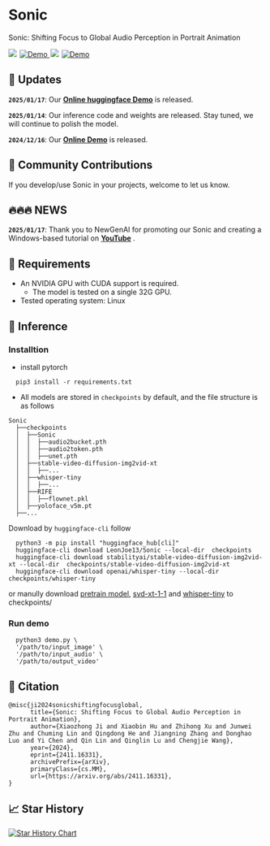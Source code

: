# Sonic
Sonic: Shifting Focus to Global Audio Perception in Portrait Animation


<a href='https://jixiaozhong.github.io/Sonic/'><img src='https://img.shields.io/badge/Project-Page-Green'></a>
<a href="http://demo.sonic.jixiaozhong.online/" style="margin: 0 2px;">
    <img src='https://img.shields.io/badge/Demo-Gradio-gold?style=flat&logo=Gradio&logoColor=red' alt='Demo'>
  </a>
<a href='https://arxiv.org/pdf/2411.16331'><img src='https://img.shields.io/badge/Paper-Arxiv-red'></a>
  <a href="https://huggingface.co/spaces/xiaozhongji/Sonic" style="margin: 0 2px;">
    <img src='https://img.shields.io/badge/Space-ZeroGPU-orange?style=flat&logo=Gradio&logoColor=red' alt='Demo'>
    </a>


## 📑 Updates
**`2025/01/17`**: Our [**Online huggingface Demo**](https://huggingface.co/spaces/xiaozhongji/Sonic/) is released.

**`2025/01/14`**: Our inference code and weights are released. Stay tuned, we will continue to polish the model.

**`2024/12/16`**: Our [**Online Demo**](http://demo.sonic.jixiaozhong.online/) is released.

## 🧩 Community Contributions
If you develop/use Sonic in your projects, welcome to let us know.

## 🔥🔥🔥 NEWS
**`2025/01/17`**: Thank you to NewGenAI for promoting our Sonic and creating a Windows-based tutorial on [**YouTube**](https://www.youtube.com/watch?v=KiDDtcvQyS0) .

## 📜 Requirements
* An NVIDIA GPU with CUDA support is required. 
  * The model is tested on a single 32G GPU.
* Tested operating system: Linux

## 🔑 Inference

### Installtion

- install pytorch
```shell
  pip3 install -r requirements.txt
```
- All models are stored in `checkpoints` by default, and the file structure is as follows
```shell
Sonic
  ├──checkpoints
  │  ├──Sonic
  │  │  ├──audio2bucket.pth
  │  │  ├──audio2token.pth
  │  │  ├──unet.pth
  │  ├──stable-video-diffusion-img2vid-xt
  │  │  ├──...
  │  ├──whisper-tiny
  │  │  ├──...
  │  ├──RIFE
  │  │  ├──flownet.pkl
  │  ├──yoloface_v5m.pt
  ├──...
```
Download by `huggingface-cli` follow
```shell
  python3 -m pip install "huggingface_hub[cli]"
  huggingface-cli download LeonJoe13/Sonic --local-dir  checkpoints
  huggingface-cli download stabilityai/stable-video-diffusion-img2vid-xt --local-dir  checkpoints/stable-video-diffusion-img2vid-xt
  huggingface-cli download openai/whisper-tiny --local-dir checkpoints/whisper-tiny
```

or manully download [pretrain model](https://drive.google.com/drive/folders/1oe8VTPUy0-MHHW2a_NJ1F8xL-0VN5G7W?usp=drive_link), [svd-xt-1-1](https://huggingface.co/stabilityai/stable-video-diffusion-img2vid-xt) and [whisper-tiny](https://huggingface.co/openai/whisper-tiny) to checkpoints/ 


### Run demo
```shell
  python3 demo.py \
  '/path/to/input_image' \
  '/path/to/input_audio' \
  '/path/to/output_video'
```



 
## 🔗 Citation
```
@misc{ji2024sonicshiftingfocusglobal,
      title={Sonic: Shifting Focus to Global Audio Perception in Portrait Animation}, 
      author={Xiaozhong Ji and Xiaobin Hu and Zhihong Xu and Junwei Zhu and Chuming Lin and Qingdong He and Jiangning Zhang and Donghao Luo and Yi Chen and Qin Lin and Qinglin Lu and Chengjie Wang},
      year={2024},
      eprint={2411.16331},
      archivePrefix={arXiv},
      primaryClass={cs.MM},
      url={https://arxiv.org/abs/2411.16331}, 
}
```

## 📈 Star History

[![Star History Chart](https://api.star-history.com/svg?repos=jixiaozhong/Sonic&type=Date)](https://star-history.com/#jixiaozhong/Sonic&Date)
